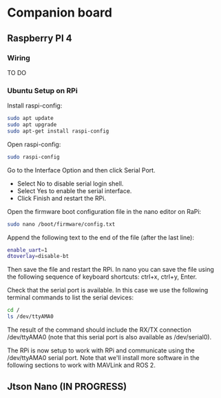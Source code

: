# Companion board

## Raspberry PI 4

### Wiring

TO DO

### Ubuntu Setup on RPi

Install raspi-config:

```bash
sudo apt update
sudo apt upgrade
sudo apt-get install raspi-config 
```

Open raspi-config:

```bash
sudo raspi-config
```

Go to the Interface Option and then click Serial Port.

* Select No to disable serial login shell.
* Select Yes to enable the serial interface.
* Click Finish and restart the RPi.

Open the firmware boot configuration file in the nano editor on RaPi:

```bash
sudo nano /boot/firmware/config.txt
```

Append the following text to the end of the file (after the last line):

```bash
enable_uart=1
dtoverlay=disable-bt
```

Then save the file and restart the RPi.
In nano you can save the file using the following sequence of keyboard shortcuts: ctrl+x, ctrl+y, Enter.

Check that the serial port is available. In this case we use the following terminal commands to list the serial devices:

```bash
cd /
ls /dev/ttyAMA0
```

The result of the command should include the RX/TX connection /dev/ttyAMA0 (note that this serial port is also available as /dev/serial0).

The RPi is now setup to work with RPi and communicate using the /dev/ttyAMA0 serial port. Note that we'll install more software in the following sections to work with MAVLink and ROS 2.

## Jtson Nano (IN PROGRESS)
